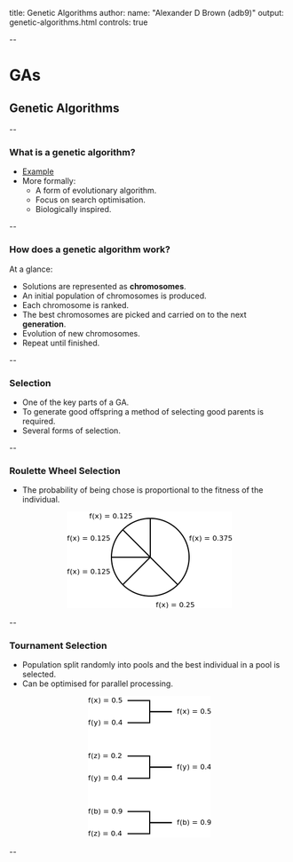 title: Genetic Algorithms
author:
  name: "Alexander D Brown (adb9)"
output: genetic-algorithms.html
controls: true

--

# GAs
## Genetic Algorithms

--

### What is a genetic algorithm?

* [Example](http://boxcar2d.com/)
* More formally:
  * A form of evolutionary algorithm.
  * Focus on search optimisation.
  * Biologically inspired.

--

### How does a genetic algorithm work?

At a glance:

* Solutions are represented as **chromosomes**.
* An initial population of chromosomes is produced.
* Each chromosome is ranked.
* The best chromosomes are picked and carried on to the next **generation**.
* Evolution of new chromosomes.
* Repeat until finished.

--

### Selection

* One of the key parts of a GA.
* To generate good offspring a method of selecting good parents is required.
* Several forms of selection.

--

### Roulette Wheel Selection

* The probability of being chose is proportional to the fitness of the 
  individual.

<center><img src="img/roulette-wheel.png" /></center>

--

### Tournament Selection

* Population split randomly into pools and the best individual in a   pool is 
  selected.
* Can be optimised for parallel processing.

<center><img src="img/tournament.png" /></center>

--


